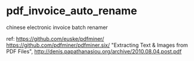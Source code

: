 # pdf_invoice_auto_rename
chinese electronic invoice batch renamer


ref:
https://github.com/euske/pdfminer/
https://github.com/pdfminer/pdfminer.six/
"Extracting Text & Images from PDF Files", http://denis.papathanasiou.org/archive/2010.08.04.post.pdf
